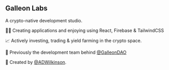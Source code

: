 ## Galleon Labs
A crypto-native development studio.

👩‍💻 Creating applications and enjoying using React, Firebase & TailwindCSS

📈 Actively investing, trading & yield farming in the crypto space.

🏢 Previously the development team behind [@GalleonDAO](https://github.com/GalleonDAO)

🧙 Created by [@ADWilkinson](https://github.com/ADWilkinson).
